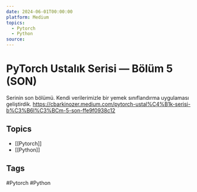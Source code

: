 ```yaml
---
date: 2024-06-01T00:00:00
platform: Medium
topics:
  - Pytorch
  - Python
source: 
---
```

# PyTorch Ustalık Serisi — Bölüm 5 (SON)

Serinin son bölümü. Kendi verilerimizle bir yemek sınıflandırma uygulaması geliştirdik. https://cbarkinozer.medium.com/pytorch-ustal%C4%B1k-serisi-b%C3%B6l%C3%BCm-5-son-ffe9f0938c12

## Topics
- [[Pytorch]]
- [[Python]]

## Tags
#Pytorch #Python